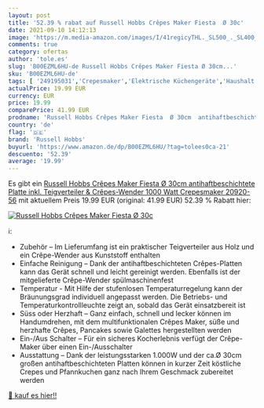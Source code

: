 ```yaml
---
layout: post
title: '52.39 % rabat auf Russell Hobbs Crêpes Maker Fiesta  Ø 30c'
date: 2021-09-10 14:12:13
image: 'https://m.media-amazon.com/images/I/41regicyTHL._SL500_._SL400_.jpg'
comments: true
category: ofertas
author: 'tole.es'
slug: 'B00EZML6HU-de Russell Hobbs Crêpes Maker Fiesta Ø 30cm...'
sku: 'B00EZML6HU-de'
tags: [ '249195031','Crepesmaker','Elektrische Küchengeräte','Haushalt','Küche, Haushalt & Wohnen','Küchengeräte','Produkte','Spezialgeräte','russell hobbs', ]
actualPrice: 19.99 EUR
currency: EUR
price: 19.99
comparePrice: 41.99 EUR
prodname: 'Russell Hobbs Crêpes Maker Fiesta  Ø 30cm  antihaftbeschichtete Platte  inkl. Teigverteiler & Crêpes-Wender   1000 Watt  Crepesmaker 20920-56'
country: 'de'
flag: '🇩🇪'
brand: 'Russell Hobbs'
buyurl: 'https://www.amazon.de/dp/B00EZML6HU/?tag=tolees0ca-21'
descuento: '52.39'
average: '19.99'
---
```


Es gibt ein [Russell Hobbs Crêpes Maker Fiesta  Ø 30cm  antihaftbeschichtete Platte  inkl. Teigverteiler & Crêpes-Wender   1000 Watt  Crepesmaker 20920-56](https://www.amazon.de/dp/B00EZML6HU/?tag=tolees0ca-21) mit aktuellem Preis 19.99 EUR (original: 41.99 EUR) 52.39 % Rabatt hier:

[![Russell Hobbs Crêpes Maker Fiesta  Ø 30c](https://m.media-amazon.com/images/I/41regicyTHL._SL500_._SL400_.jpg)](https://www.amazon.de/dp/B00EZML6HU/?tag=tolees0ca-21)

ℹ️:

- Zubehör – Im Lieferumfang ist ein praktischer Teigverteiler aus Holz und ein Crêpe-Wender aus Kunststoff enthalten
- Einfache Reinigung – Dank der antihaftbeschichteten Crêpes-Platten kann das Gerät schnell und leicht gereinigt werden. Ebenfalls ist der mitgelieferte Crêpe-Wender spülmaschinenfest
- Temperatur - Mit Hilfe der stufenlosen Temperaturregelung kann der Bräunungsgrad individuell angepasst werden. Die Betriebs- und Temperaturkontrollleuchte zeigt an, sobald das Gerät einsatzbereit ist
- Süss oder Herzhaft – Ganz einfach, schnell und lecker können im Handumdrehen, mit dem multifunktionalen Crêpes Maker, süße und herzhafte Crêpes, Pancakes sowie Galettes hergestellten werden
- Ein-/Aus Schalter – Für ein sicheres Kocherlebnis verfügt der Crêpe-Maker über einen Ein-/Ausschalter
- Ausstattung – Dank der leistungsstarken 1.000W und der ca.Ø 30cm großen antihaftbeschichteten Platten können in kurzer Zeit köstliche Crepes und Pfannkuchen ganz nach Ihrem Geschmack zubereitet werden

[🛒 kauf es hier!!](https://www.amazon.de/dp/B00EZML6HU/?tag=tolees0ca-21)
